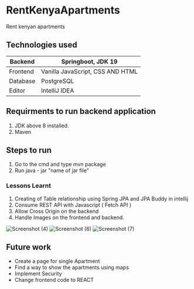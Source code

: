 # RentKenyaApartments
Rent kenyan apartments 
## Technologies used
| Backend | Springboot, JDK 19 |
| ----------- | ----------- |
| Frontend | Vanilla JavaScript, CSS AND HTML |
| Database | PostgreSQL |
| Editor | IntelliJ IDEA |

## Requirments to run backend application
1. JDK above 8 installed.
2. Maven

## Steps to run 
1. Go to the cmd and type mvn package
2. Run java - jar "name of jar file"

### Lessons Learnt
1. Creating of Table relationship using Spring JPA and JPA Buddy in intellij
2. Consume REST API with Javascript ( Fetch API )
3. Allow Cross Origin on the backend
4. Handle Images on the frontend and backend.

![Screenshot (4)](https://user-images.githubusercontent.com/81359755/193232176-50e104ae-b75f-458b-a656-d86061cf9341.png)
![Screenshot (6)](https://user-images.githubusercontent.com/81359755/193232244-054076a2-b61a-484b-9ef9-6e0225b85e38.png)
![Screenshot (7)](https://user-images.githubusercontent.com/81359755/193232607-b692b6d2-66e7-4cba-9b55-dd91ea72ae40.png)

## Future work
- Create a page for single Apartment
- Find a way to show the apartments using maps
- Implement Security
- Change frontend code  to REACT
